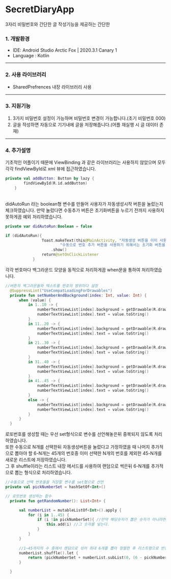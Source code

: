 # SecretDiaryApp
3자리 비밀번호와 간단한 글 작성기능을 제공하는 간단한 

### 1. 개발환경
* IDE: Android Studio Arctic Fox | 2020.3.1 Canary 1
* Language : Kotlin
---
### 2. 사용 라이브러리
* SharedPrefrences 내장 라이브러리 사용
---
### 3. 지원기능
1. 3가지 비밀번호 설정이 가능하며 비밀번호 변경이 가능합니다.(초기 비밀번호 000)
2. 글을 작성하면 자동으로 기기내에 글을 저장해줍니다.(어플 재실행 시 글 데이터 존재)


---
### 4. 추가설명

기초적인 어플이기 때문에 ViewBinding 과 같은 라이브러리는 사용하지 않았으며 모두 각각 findViewById로 xml 뷰에 접근하였습니다.<br>

```kotlin
private val addButton: Button by lazy {
        findViewById(R.id.addButton)
    }
```
<br>
didAutoRun 라는 boolean형 변수를 만들어 사용자가 자동생성시작 버튼을 눌렀는지 체크하였습니다. 만약 눌렀다면 수동추가 버튼은 초기화버튼을 누르기 전까지 사용하지 못하게끔 예외 처리하였습니다.

```kotlin
private var didAutoRun:Boolean = false

if (didAutoRun){
                Toast.makeText(this@MainActivity, "자동생성 버튼을 이미 사용하였습니다. " +
                        "수동으로 번호 추가 버튼을 사용하기 위해서는 초기화 버튼을 눌러주세요", Toast.LENGTH_LONG)
                    .show()
                return@setOnClickListener
            }
```


각각 번호마다 백그라운드 모양을 동적으로 처리하게끔 when문을 통하여 처리하였습니다.
  ```kotlin
  //버튼의 백그라운들와 텍스트를 번호의 범위마다 설정
    @SuppressLint("UseCompatLoadingForDrawables")
    private fun setNumberAndBackground(index: Int, value: Int) {
        when (value) {
            in 1..10 -> {
                numberTextViewList[index].background = getDrawable(R.drawable.circle_yellow)
                numberTextViewList[index].text = value.toString()
            }
            in 11..20 -> {
                numberTextViewList[index].background = getDrawable(R.drawable.circle_blue)
                numberTextViewList[index].text = value.toString()
            }
            in 21..30 -> {
                numberTextViewList[index].background = getDrawable(R.drawable.circle_red)
                numberTextViewList[index].text = value.toString()
            }
            in 31..40 -> {
                numberTextViewList[index].background = getDrawable(R.drawable.circle_gray)
                numberTextViewList[index].text = value.toString()
            }
            in 41..45 -> {
                numberTextViewList[index].background = getDrawable(R.drawable.circle_green)
                numberTextViewList[index].text = value.toString()
            }
            else -> {
                numberTextViewList[index].background = getDrawable(R.drawable.circle_green)
                numberTextViewList[index].text = value.toString()
            }
        }
    }
  ```
  
  로또번호를 생성할 때는 우선 set형식으로 변수를 선언해놓은뒤 중복되지 않도록 처리 하였습니다.<br>또한 수동으로 N개를 선택한뒤 자동생성버튼을 눌렀다고 가정하였을 때
  나머지 추가적으로 뽑아야 할 6-N개는 45개의 번호중 이미 선택한 N개의 번호를 제외한 45-N개를 새로운 리스트에 저장하였습니다.<br>그 후 shuffle이라는 리스트 내장 메서드를
  사용하여 랜덤으로 썩은뒤 6-N개를 추가적으로 뽑는 형식으로 처리하였습니다.
  ```kotlin
  //수동으로 선택 번호들을 저장할 변수를 set형으로 선언
  private val pickNumberSet = hashSetOf<Int>()
  
  // 로또번호 생성하는 함수
    private fun getRandomNumber(): List<Int> {

        val numberList = mutableListOf<Int>().apply {
            for (i in 1..45) {
                if (i !in pickNumberSet){ //만약 해당숫자가 뽑은 숫자가 아니라면
                    this.add(i) //그 숫자를 넣는다.
                }
            }
        }
        
        //1~45까지의 수 중에서 랜덤으로 섞어 최대 6개를 뽑아 정렬한 후 리스트형으로 반환
        numberList.shuffle().let {
            return (pickNumberSet + numberList.subList(0, (6 - pickNumberSet.size))).sorted()
        }

    }
  ```
  
  


